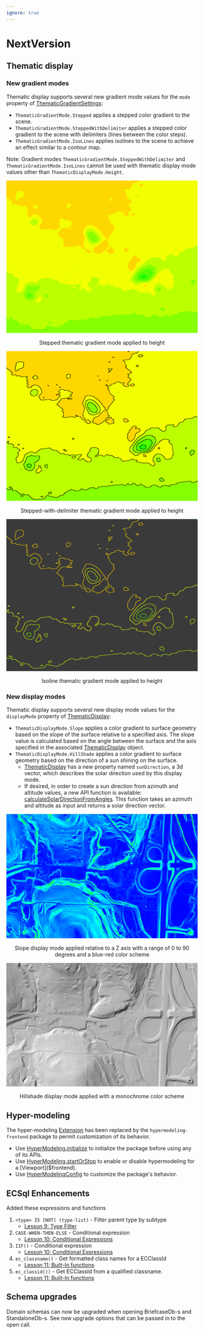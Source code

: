 ```yaml
---
ignore: true
---
```

# NextVersion

## Thematic display

### New gradient modes

Thematic display supports several new gradient mode values for the `mode` property of [ThematicGradientSettings]($common):
* `ThematicGradientMode.Stepped` applies a stepped color gradient to the scene.
* `ThematicGradientMode.SteppedWithDelimiter` applies a stepped color gradient to the scene with delimiters (lines between the color steps).
* `ThematicGradientMode.IsoLines` applies isolines to the scene to achieve an effect similar to a contour map.

Note: Gradient modes `ThematicGradientMode.SteppedWithDelimiter` and `ThematicGradientMode.IsoLines` cannot be used with thematic display mode values other than `ThematicDisplayMode.Height`.

![stepped thematic gradient mode applied to height](./assets/thematic_stepped.png)
<p align="center">Stepped thematic gradient mode applied to height</p>

![stepped-with-delimiter thematic gradient mode applied to height](./assets/thematic_steppedWithDelimiter.png)
<p align="center">Stepped-with-delimiter thematic gradient mode applied to height</p>

![isoline thematic gradient mode applied to height](./assets/thematic_isolines.png)
<p align="center">Isoline thematic gradient mode applied to height</p>

### New display modes

Thematic display supports several new display mode values for the `displayMode` property of [ThematicDisplay]($common):
* `ThematicDisplayMode.Slope` applies a color gradient to surface geometry based on the slope of the surface relative to a specified axis. The slope value is calculated based on the angle between the surface and the axis specified in the associated [ThematicDisplay]($common) object.
* `ThematicDisplayMode.HillShade` applies a color gradient to surface geometry based on the direction of a sun shining on the surface.
  * [ThematicDisplay]($common) has a new property named `sunDirection`, a 3d vector, which describes the solar direction used by this display mode.
  * If desired, in order to create a sun direction from azimuth and altitude values, a new API function is available: [calculateSolarDirectionFromAngles]($common). This function takes an azimuth and altitude as input and returns a solar direction vector.

![slope display mode applied relative to a Z axis with a range of 0 to 90 degrees and a blue-red color scheme](./assets/thematic_slope.png)
<p align="center">Slope display mode applied relative to a Z axis with a range of 0 to 90 degrees and a blue-red color scheme</p>

![hillshade display mode applied with a monochrome color scheme](./assets/thematic_hillshade.png)
<p align="center">Hillshade display mode applied with a monochrome color scheme</p>

## Hyper-modeling

The hyper-modeling [Extension]($frontend) has been replaced by the `hypermodeling-frontend` package to permit customization of its behavior.

* Use [HyperModeling.initialize]($hypermodeling) to initialize the package before using any of its APIs.
* Use [HyperModeling.startOrStop]($hypermodeling) to enable or disable hypermodeling for a [Viewport]($frontend).
* Use [HyperModelingConfig]($hypermodeling) to customize the package's behavior.

## ECSql Enhancements

Added these expressions and functions

1. `<type> IS [NOT] (type-list)` - Filter parent type by subtype
    * [Lesson 9: Type Filter](../learning/ECSQLTutorial/TypeFilter.md)
1. `CASE-WHEN-THEN-ELSE` - Conditional expression
    * [Lesson 10: Conditional Expressions](../learning/ECSQLTutorial/ConditionalExpr.md)
1. `IIF()`  - Conditional expression
    * [Lesson 10: Conditional Expressions](../learning/ECSQLTutorial/ConditionalExpr.md)
1. `ec_classname()` - Get formatted class names for a ECClassId
    * [Lesson 11: Built-In functions](../learning/ECSQLTutorial/BuiltInFunctions.md)
1. `ec_classid())` - Get ECClassId from a  qualified classname.
    * [Lesson 11: Built-In functions](../learning/ECSQLTutorial/BuiltInFunctions.md)

## Schema upgrades

Domain schemas can now be upgraded when opening BriefcaseDb-s and StandaloneDb-s. See new upgrade options that can be passed in to the open call.
